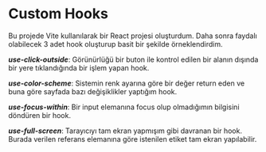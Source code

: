 # Custom Hooks

Bu projede Vite kullanılarak bir React projesi oluşturdum. Daha sonra faydalı olabilecek 3 adet hook oluşturup basit bir şekilde örneklendirdim.


***use-click-outside***: Görünürlüğü bir buton ile kontrol edilen bir alanın dışında bir yere tıklandığında bir işlem yapan hook.

***use-color-scheme***: Sistemin renk ayarına göre bir değer return eden ve buna göre sayfada bazı değişiklikler yaptığım hook.

***use-focus-within***: Bir input elemanına focus olup olmadığımın bilgisini döndüren bir hook.

***use-full-screen***: Tarayıcıyı tam ekran yapmışım gibi davranan bir hook. Burada verilen referans elemanına göre istenilen etiket tam ekran yapılabilir.
